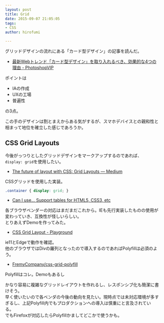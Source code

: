 ```yaml
---
layout: post
title: Grid
date: 2015-09-07 21:05:05
tags:
- CSS
author: hirofumi

---
```

グリッドデザインの流れにある「カード型デザイン」の記事を読んだ。

-   [最新Webトレンド「カード型デザイン」を取り入れるべき、効果的な4つの理由 - PhotoshopVIP](http://photoshopvip.net/archives/81206)

ポイントは

-   IAの作成
-   UXの工場
-   普遍性

の3点。

この手のデザインは割とまえからある気がするが、スマホデバイスとの親和性と相まって地位を確立した感じであろうか。

## CSS Grid Layouts

今後がっつりとしたグリッドデザインをマークアップするのであれば、`display: grid`を使用したい。

-   [The future of layout with CSS: Grid Layouts — Medium](https://medium.com/@patrickbrosset/css-grid-layout-6c9cba6e8a5a)

CSSグリッドを使用した実装。

```css
.container { display: grid; }
```

-   [Can I use… Support tables for HTML5, CSS3, etc](http://caniuse.com/#feat=css-grid)

各ブラウザベンダーの対応はまだまだこれから。IEも先行実装したものの使用が変わっていき、互換性が怪しいらしい。  
とりあえずDemoを作ってみた。

-   [CSS Grid Layout - Playground](http://ground.playr.jp/css-grid-layout/)

ie11とEdgeで動作を確認。  
他のブラウザではDivの羅列となったので導入するのであればPolyfillは必須のよう。

-   [FremyCompany/css-grid-polyfill](https://github.com/FremyCompany/css-grid-polyfill)

Polyfillはコレ。Demoもあるし

かなり容易に複雑なグリッドレイアウトを作れるし、レスポンシブ化も簡潔に書けそう。  
早く使いたいので各ベンダの今後の動向を見たい。現時点では未対応環境が多すぎるし、上記Polyfill内でもプロダクションへの導入は慎重にと言及されている。  
でもFirefoxが対応したらPolyfillかましてどこかで使うかも。